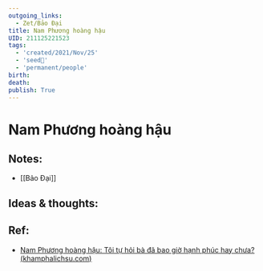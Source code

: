 ```yaml
---
outgoing_links:
  - Zet/Bảo Đại
title: Nam Phương hoàng hậu
UID: 211125221523
tags:
  - 'created/2021/Nov/25'
  - 'seed🥜'
  - 'permanent/people'
birth:
death:
publish: True
---
```

# Nam Phương hoàng hậu

## Notes:
- [[Bảo Đại]]

## Ideas & thoughts:
## Ref:
- [Nam Phương hoàng hậu: Tôi tự hỏi bà đã bao giờ hạnh phúc hay chưa? (khamphalichsu.com)](https://khamphalichsu.com/nam-phuong-hoang-hau-n294.html)